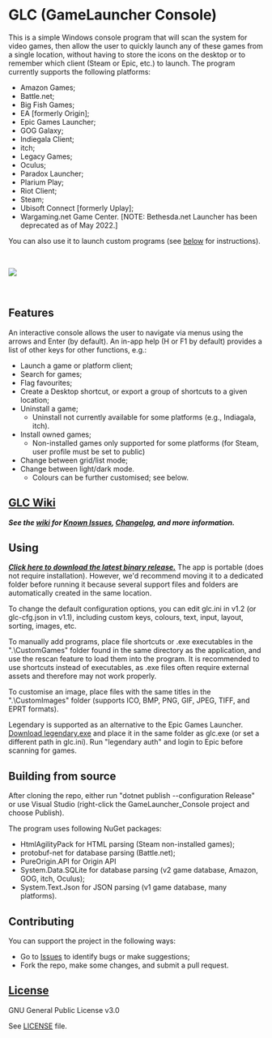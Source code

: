 # GLC (GameLauncher Console)

This is a simple Windows console program that will scan the system for video games, then allow the user to quickly launch any of these games from a single location, without having to store the icons on the desktop or to remember which client (Steam or Epic, etc.) to launch. The program currently supports the following platforms:
- Amazon Games;
- Battle&period;net;
- Big Fish Games;
- EA [formerly Origin];
- Epic Games Launcher;
- GOG Galaxy;
- Indiegala Client;
- itch;
- Legacy Games;
- Oculus;
- Paradox Launcher;
- Plarium Play;
- Riot Client;
- Steam;
- Ubisoft Connect [formerly Uplay];
- Wargaming.net Game Center.
[NOTE: Bethesda.net Launcher has been deprecated as of May 2022.]

You can also use it to launch custom programs (see [below](#Using) for instructions).

<br/>

![](GLConsole.gif)

<br/>

## Features
An interactive console allows the user to navigate via menus using the arrows and Enter (by default). An in-app help (H or F1 by default) provides a list of other keys for other functions, e.g.:
- Launch a game or platform client;
- Search for games;
- Flag favourites;
- Create a Desktop shortcut, or export a group of shortcuts to a given location;
- Uninstall a game;
  - Uninstall not currently available for some platforms (e.g., Indiagala, itch).
- Install owned games;
  - Non-installed games only supported for some platforms (for Steam, user profile must be set to public)
- Change between grid/list mode;
- Change between light/dark mode.
  - Colours can be further customised; see below.

## [GLC Wiki](../../wiki)
***See the [wiki](../../wiki) for [Known Issues](../../wiki/Known-Issues), [Changelog](../../wiki/Changelog), and more information.***

## Using
***[Click here to download the latest binary release.](../../releases/latest/download/glc.exe)*** The app is portable (does not require installation). However, we'd recommend moving it to a dedicated folder before running it because several support files and folders are automatically created in the same location.

To change the default configuration options, you can edit glc.ini in v1.2 (or glc-cfg.json in v1.1), including custom keys, colours, text, input, layout, sorting, images, etc.

To manually add programs, place file shortcuts or .exe executables in the ".\CustomGames" folder found in the same directory as the application, and use the rescan feature to load them into the program. It is recommended to use shortcuts instead of executables, as .exe files often require external assets and therefore may not work properly.

To customise an image, place files with the same titles in the ".\CustomImages" folder (supports ICO, BMP, PNG, GIF, JPEG, TIFF, and EPRT formats).

Legendary is supported as an alternative to the Epic Games Launcher.  [Download legendary.exe](/derrod/legendary/releases/latest/download/legendary.exe) and place it in the same folder as glc.exe (or set a different path in glc.ini).  Run "legendary auth" and login to Epic before scanning for games.

## Building from source
After cloning the repo, either run "dotnet publish --configuration Release" or use Visual Studio (right-click the GameLauncher_Console project and choose Publish).

The program uses following NuGet packages:
- HtmlAgilityPack for HTML parsing (Steam non-installed games);
- protobuf-net for database parsing (Battle.net);
- PureOrigin.API for Origin API
- System.Data.SQLite for database parsing (v2 game database, Amazon, GOG, itch, Oculus);
- System.Text.Json for JSON parsing (v1 game database, many platforms).

## Contributing
You can support the project in the following ways:
- Go to [Issues](/Solaire/GLC/issues) to identify bugs or make suggestions;
- Fork the repo, make some changes, and submit a pull request.

## [License](LICENSE)
GNU General Public License v3.0

See [LICENSE](LICENSE) file.
